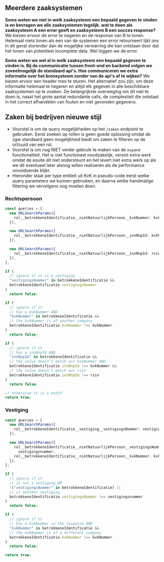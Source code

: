 ## Meerdere zaaksystemen

**Soms weten we niet in welk zaaksysteem een bepaald gegeven te vinden is en bevragen we alle zaaksystemen tegelijk. wat te doen als zaaksysteem A een error geeft en zaaksysteem B een succes response?**
We kiezen ervoor de error te negeren en de response van B te tonen.
Helemaal niets tonen als een van de systemen een error retourneert lijkt ons in dit geval storender dan de mogelijke verwarring die kan ontstaan door dat het tonen van potentieel incomplete data.
Wel loggen we de error.

**Soms weten we wel al in welk zaaksysteem een bepaald gegeven te vinden is. Bij de communicatie tussen front-end en backend volgen we zoveelmogelijk de standaard api's. Hoe communiceren we extra informatie over het bronsysteem zonder van de api's af te wijken?**
We kiezen ervoor een header mee te sturen.
Het alternatief zou zijn, om deze informatie helemaal te negeren en altijd elk gegeven in alle beschikbare zaaksystemen op te zoeken. De belangrijkste overweging om dit niet te doen is, naast het grote aantal redundante calls, de complexiteit die ontstaat in het correct afhandelen van fouten en niet gevonden gegevens.

## Zaken bij bedrijven nieuwe stijl
- Voorstel is om de query mogelijkheden op het `/zaken` endpoint te gebruiken. Eerst zoeken op rollen is geen goede oplossing omdat de zgw standaard geen mogelijkheid biedt om zaken te filteren op de url/uuid van een rol.
- Voorstel is om nog NIET verder gebruik te maken van de `expand` functionaliteit. Het is niet functioneel noodzakelijk, vereist extra werk omdat de esuite dit niet ondersteunt en het levert niet extra werk op als we dit eventueel later alsnog willen realiseren als de performance onvoldoende blijkt.
- Hieronder staat per type entiteit uit KvK in pseudo-code eerst welke query parameters we kunnen gebruiken, en daarna welke handmatige filtering we vervolgens nog moeten doen.

### Rechtspersoon

```ts
const queries = [
  new URLSearchParams({
    rol__betrokkeneIdentificatie__nietNatuurlijkPersoon__kvkNummer: kvkNummer,
  }),

  new URLSearchParams({
    rol__betrokkeneIdentificatie__nietNatuurlijkPersoon__innNnpId: kvkNummer,
  }),

  new URLSearchParams({
    rol__betrokkeneIdentificatie__nietNatuurlijkPersoon__innNnpId: rsin,
  }),
];
```

```ts
if (
  // ignore if it is a vestiging
  "vestigingsNummer" in betrokkeneIdentificatie &&
  betrokkeneIdentificatie.vestigingsNummer
)
  return false;

if (
  // ignore if it
  // has a kvkNummer AND
  "kvkNummer" in betrokkeneIdentificatie &&
  // the kvkNummer is of another company
  betrokkeneIdentificatie.kvkNummer !== kvkNummer
)
  return false;

if (
  // ignore if it
  // has a innNnpId AND
  "innNnpId" in betrokkeneIdentificatie &&
  // the value doesn't match our kvkNummer AND
  betrokkeneIdentificatie.innNnpId !== kvkNummer &&
  // the value doesn't match our rsin
  betrokkeneIdentificatie.innNnpId !== rsin
)
  return false;

// otherwise it is a match
return true;
```

### Vestiging

```ts
const queries = [
  new URLSearchParams({
    rol__betrokkeneIdentificatie__vestiging__vestigingsNummer: vestigingsnummer,
  }),

  new URLSearchParams({
    rol__betrokkeneIdentificatie__nietNatuurlijkPersoon__vestigingsNummer:
      vestigingsnummer,
    rol__betrokkeneIdentificatie__nietNatuurlijkPersoon__kvkNummer: kvkNummer,
  }),
];
```

```ts
if (
  // ignore if it
  // is not a vestiging OR
  !("vestigingsNummer" in betrokkeneIdentificatie) ||
  // is another vestiging
  betrokkeneIdentificatie.vestigingsNummer !== vestigingsnummer
)
  return false;

if (
  // ignore if it
  // has a kvkNummer in the response AND
  "kvkNummer" in betrokkeneIdentificatie &&
  // the kvkNummer is of a different company
  betrokkeneIdentificatie.kvkNummer !== kvkNummer
)
  return false;

return true;
```
